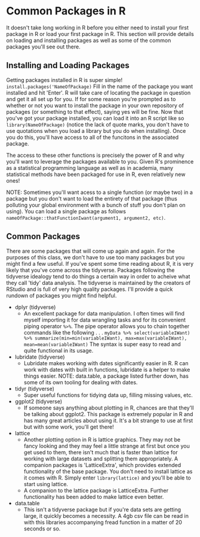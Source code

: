 # Common Packages in R
  It doesn't take long working in R before you either need to install your first package in R or load your first package in R. This section will provide details on loading and installing packages as well as some of the common packages you'll see out there.

## Installing and Loading Packages
  Getting packages installed in R is super simple! 
  `install.packages('NameOfPackage)`
  Fill in the name of the package you want installed and hit 'Enter'. R will take care of locating the package in question and get it all set up for you. If for some reason you're prompted as to whether or not you want to install the package in your own repository of packages (or something to that effect), saying yes will be fine. Now that you've got your package installed, you can load it into an R script like so `library(NameOfPackage)` (notice the lack of quote marks, you don't have to use quotations when you load a library but you do when installing). Once you do this, you'll have access to all of the funcitons in the associated package.

  The access to these other functions is precisely the power of R and why you'll want to leverage the packages available to you. Given R's prominence as a statistical programming language as well as in academia, many statistical methods have been packaged for use in R, even relatively new ones!

  NOTE: Sometimes you'll want acess to a single function (or maybe two) in a package but you don't want to load the entirety of that package (thus polluting your global environment with a bunch of stuff you don't plan on using). You can load a single package as follows `nameOfPackage::thatFunctionIwant(argument1, argument2, etc)`.

## Common Packages
  There are some packages that will come up again and again. For the purposes of this class, we don't have to use too many packages but you might find a few useful. If you've spent some time reading about R, it is very likely that you've come across the tidyverse. Packages following the tidyverse idealogy tend to do things a certain way in order to acheive what they call 'tidy' data analysis. The tidyverse is maintained by the creators of RStudio and is full of very high quality packages. I'll provide a quick rundown of packages you might find helpful.
  - dplyr (tidyverse)
    - An excellent package for data manipulation. I often times will find myself importing it for data wrangling tasks and for its convenient piping operator `%>%`. The pipe operator allows you to chain together commands like the following . . .
    `myData %>% select(variableIWant) %>% summarize(min=min(variableIWant), max=max(variableIWant), mean=mean(variableIWant)`
    The syntax is super easy to read and quite functional in its usage.
  - lubridate (tidyverse)
    - Lubridate makes working with dates significantly easier in R. R can work with dates with built in functions, lubridate is a helper to make things easier. NOTE: data.table, a package listed further down, has some of its own tooling for dealing with dates.
  - tidyr (tidyverse)
    - Super useful functions for tidying data up, filling missing values, etc.
  - ggplot2 (tidyverse)
    - If someone says anything about plotting in R, chances are that they'll be talking about ggplot2. This package is extremely popular in R and has many great articles about using it. It's a bit strange to use at first but with some work, you'll get there!
  - lattice
    - Another plotting option in R is lattice graphics. They may not be fancy looking and they may feel a little strange at first but once you get used to them, there isn't much that is faster than lattice for working with large datasets and splitting them appropriately. A companion packages is 'LatticeExtra', which provides extended functionality of the base package. You don't need to install lattice as it comes with R. Simply enter `library(lattice)` and you'll be able to start using lattice.
    - A companion to the lattice package is LatticeExtra. Further functionality has been added to make lattice even better.
  - data.table
    - This isn't a tidyverse package but if you're data sets are getting large, it quickly becomes a necessity. A 4gb csv file can be read in with this libraries accompanying fread function in a matter of 20 seconds or so.